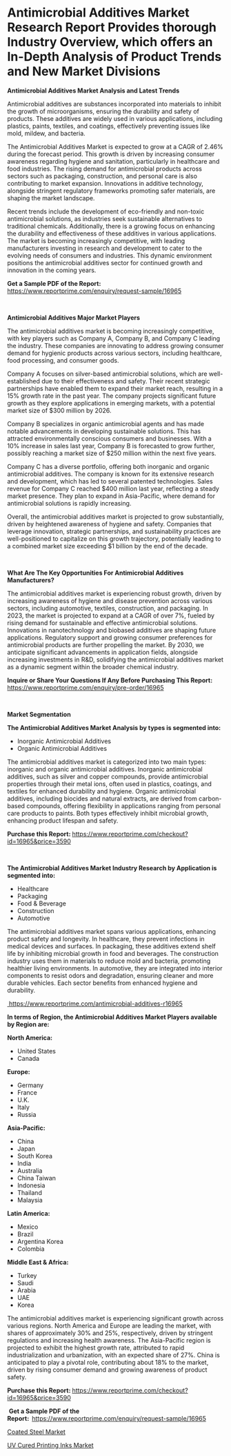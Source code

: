 <p><h1>Antimicrobial Additives Market Research Report Provides thorough Industry Overview, which offers an In-Depth Analysis of Product Trends and New Market Divisions</h1></p><p><strong>Antimicrobial Additives Market Analysis and Latest Trends</strong></p>
<p><p>Antimicrobial additives are substances incorporated into materials to inhibit the growth of microorganisms, ensuring the durability and safety of products. These additives are widely used in various applications, including plastics, paints, textiles, and coatings, effectively preventing issues like mold, mildew, and bacteria.</p><p>The Antimicrobial Additives Market is expected to grow at a CAGR of 2.46% during the forecast period. This growth is driven by increasing consumer awareness regarding hygiene and sanitation, particularly in healthcare and food industries. The rising demand for antimicrobial products across sectors such as packaging, construction, and personal care is also contributing to market expansion. Innovations in additive technology, alongside stringent regulatory frameworks promoting safer materials, are shaping the market landscape.</p><p>Recent trends include the development of eco-friendly and non-toxic antimicrobial solutions, as industries seek sustainable alternatives to traditional chemicals. Additionally, there is a growing focus on enhancing the durability and effectiveness of these additives in various applications. The market is becoming increasingly competitive, with leading manufacturers investing in research and development to cater to the evolving needs of consumers and industries. This dynamic environment positions the antimicrobial additives sector for continued growth and innovation in the coming years.</p></p>
<p><strong>Get a Sample PDF of the Report:&nbsp;</strong> <a href="https://www.reportprime.com/enquiry/request-sample/16965?utm_campaign=1103&utm_medium=2&utm_source=Github&utm_content=ia&utm_term=18032025&utm_id=antimicrobial-additives">https://www.reportprime.com/enquiry/request-sample/16965</a></p>
<p>&nbsp;</p>
<p><strong>Antimicrobial Additives Major Market Players</strong></p>
<p><p>The antimicrobial additives market is becoming increasingly competitive, with key players such as Company A, Company B, and Company C leading the industry. These companies are innovating to address growing consumer demand for hygienic products across various sectors, including healthcare, food processing, and consumer goods. </p><p>Company A focuses on silver-based antimicrobial solutions, which are well-established due to their effectiveness and safety. Their recent strategic partnerships have enabled them to expand their market reach, resulting in a 15% growth rate in the past year. The company projects significant future growth as they explore applications in emerging markets, with a potential market size of $300 million by 2026.</p><p>Company B specializes in organic antimicrobial agents and has made notable advancements in developing sustainable solutions. This has attracted environmentally conscious consumers and businesses. With a 10% increase in sales last year, Company B is forecasted to grow further, possibly reaching a market size of $250 million within the next five years.</p><p>Company C has a diverse portfolio, offering both inorganic and organic antimicrobial additives. The company is known for its extensive research and development, which has led to several patented technologies. Sales revenue for Company C reached $400 million last year, reflecting a steady market presence. They plan to expand in Asia-Pacific, where demand for antimicrobial solutions is rapidly increasing.</p><p>Overall, the antimicrobial additives market is projected to grow substantially, driven by heightened awareness of hygiene and safety. Companies that leverage innovation, strategic partnerships, and sustainability practices are well-positioned to capitalize on this growth trajectory, potentially leading to a combined market size exceeding $1 billion by the end of the decade.</p></p>
<p>&nbsp;</p>
<p><strong>What Are The Key Opportunities For Antimicrobial Additives Manufacturers?</strong></p>
<p><p>The antimicrobial additives market is experiencing robust growth, driven by increasing awareness of hygiene and disease prevention across various sectors, including automotive, textiles, construction, and packaging. In 2023, the market is projected to expand at a CAGR of over 7%, fueled by rising demand for sustainable and effective antimicrobial solutions. Innovations in nanotechnology and biobased additives are shaping future applications. Regulatory support and growing consumer preferences for antimicrobial products are further propelling the market. By 2030, we anticipate significant advancements in application fields, alongside increasing investments in R&D, solidifying the antimicrobial additives market as a dynamic segment within the broader chemical industry.</p></p>
<p><strong>Inquire or Share Your Questions If Any Before Purchasing This Report:</strong> <a href="https://www.reportprime.com/enquiry/pre-order/16965?utm_campaign=1103&utm_medium=2&utm_source=Github&utm_content=ia&utm_term=18032025&utm_id=antimicrobial-additives">https://www.reportprime.com/enquiry/pre-order/16965</a></p>
<p>&nbsp;</p>
<p><strong>Market Segmentation</strong></p>
<p><strong>The Antimicrobial Additives Market Analysis by types is segmented into:</strong></p>
<p><ul><li>Inorganic Antimicrobial Additives</li><li>Organic Antimicrobial Additives</li></ul></p>
<p><p>The antimicrobial additives market is categorized into two main types: inorganic and organic antimicrobial additives. Inorganic antimicrobial additives, such as silver and copper compounds, provide antimicrobial properties through their metal ions, often used in plastics, coatings, and textiles for enhanced durability and hygiene. Organic antimicrobial additives, including biocides and natural extracts, are derived from carbon-based compounds, offering flexibility in applications ranging from personal care products to paints. Both types effectively inhibit microbial growth, enhancing product lifespan and safety.</p></p>
<p><strong>Purchase this Report:&nbsp;</strong><a href="https://www.reportprime.com/checkout?id=16965&price=3590&utm_campaign=1103&utm_medium=2&utm_source=Github&utm_content=ia&utm_term=18032025&utm_id=antimicrobial-additives">https://www.reportprime.com/checkout?id=16965&price=3590</a></p>
<p>&nbsp;</p>
<p><strong>The Antimicrobial Additives Market Industry Research by Application is segmented into:</strong></p>
<p><ul><li>Healthcare</li><li>Packaging</li><li>Food & Beverage</li><li>Construction</li><li>Automotive</li></ul></p>
<p><p>The antimicrobial additives market spans various applications, enhancing product safety and longevity. In healthcare, they prevent infections in medical devices and surfaces. In packaging, these additives extend shelf life by inhibiting microbial growth in food and beverages. The construction industry uses them in materials to reduce mold and bacteria, promoting healthier living environments. In automotive, they are integrated into interior components to resist odors and degradation, ensuring cleaner and more durable vehicles. Each sector benefits from enhanced hygiene and durability.</p></p>
<p><a href="https://www.reportprime.com/antimicrobial-additives-r16965?utm_campaign=1103&utm_medium=2&utm_source=Github&utm_content=ia&utm_term=18032025&utm_id=antimicrobial-additives">&nbsp;https://www.reportprime.com/antimicrobial-additives-r16965</a></p>
<p><strong>In terms of Region, the Antimicrobial Additives Market Players available by Region are:</strong></p>
<p>
    <p> <strong> North America: </strong>
        <ul>
            <li>United States</li>
            <li>Canada</li>
        </ul>
        </p> 
    <p> <strong> Europe: </strong>
        <ul>
            <li>Germany</li>
            <li>France</li>
            <li>U.K.</li>
            <li>Italy</li>
            <li>Russia</li>
        </ul>
        </p> 
    <p> <strong> Asia-Pacific: </strong>
        <ul>
            <li>China</li>
            <li>Japan</li>
            <li>South Korea</li>
            <li>India</li>
            <li>Australia</li>
            <li>China Taiwan</li>
            <li>Indonesia</li>
            <li>Thailand</li>
            <li>Malaysia</li>
        </ul>
        </p> 
    <p> <strong> Latin America: </strong>
        <ul>
            <li>Mexico</li>
            <li>Brazil</li>
            <li>Argentina Korea</li>
            <li>Colombia</li>
        </ul>
        </p> 
    <p> <strong> Middle East & Africa: </strong>
        <ul>
            <li>Turkey</li>
            <li>Saudi</li>
            <li>Arabia</li>
            <li>UAE</li>
            <li>Korea</li>
        </ul>
    </p>
    </p>
<p><p>The antimicrobial additives market is experiencing significant growth across various regions. North America and Europe are leading the market, with shares of approximately 30% and 25%, respectively, driven by stringent regulations and increasing health awareness. The Asia-Pacific region is projected to exhibit the highest growth rate, attributed to rapid industrialization and urbanization, with an expected share of 27%. China is anticipated to play a pivotal role, contributing about 18% to the market, driven by rising consumer demand and growing awareness of product safety.</p></p>
<p><strong>Purchase this Report: </strong><a href="https://www.reportprime.com/checkout?id=16965&price=3590&utm_campaign=1103&utm_medium=2&utm_source=Github&utm_content=ia&utm_term=18032025&utm_id=antimicrobial-additives">https://www.reportprime.com/checkout?id=16965&price=3590</a></p>
<p>&nbsp;<strong>Get a Sample PDF of the Report:&nbsp;&nbsp;</strong><a href="https://www.reportprime.com/enquiry/request-sample/16965?utm_campaign=1103&utm_medium=2&utm_source=Github&utm_content=ia&utm_term=18032025&utm_id=antimicrobial-additives">https://www.reportprime.com/enquiry/request-sample/16965</a></p>
<p><strong></strong></p>
<p><p><a href="https://github.com/gdfhhhj/Market-Research-Report-List-7/blob/main/coated-steel-market.md?utm_campaign=1103&utm_medium=2&utm_source=Github&utm_content=ia&utm_term=18032025&utm_id=antimicrobial-additives">Coated Steel Market</a></p><p><a href="https://github.com/auriashetzxj/Market-Research-Report-List-1/blob/main/uv-cured-printing-inks-market.md?utm_campaign=1103&utm_medium=2&utm_source=Github&utm_content=ia&utm_term=18032025&utm_id=antimicrobial-additives">UV Cured Printing Inks Market</a></p></p>